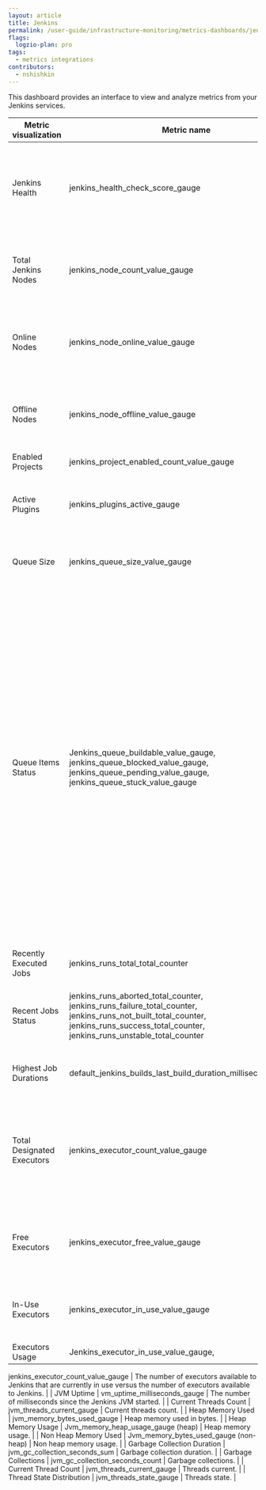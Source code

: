 ```yaml
---
layout: article
title: Jenkins
permalink: /user-guide/infrastructure-monitoring/metrics-dashboards/jenkins.html 
flags:
  logzio-plan: pro
tags:
  - metrics integrations
contributors:
  - nshishkin
---
```


This dashboard provides an interface to view and analyze metrics from your Jenkins services.

| Metric visualization        | Metric name                                                                                                                                                                                                | Description                                                                                                                                                                                                                                                                                                                                                                 |
| --------------------------- | ---------------------------------------------------------------------------------------------------------------------------------------------------------------------------------------------------------- | --------------------------------------------------------------------------------------------------------------------------------------------------------------------------------------------------------------------------------------------------------------------------------------------------------------------------------------------------------------------------- |
| Jenkins Health              | jenkins\_health\_check\_score\_gauge                                                                                                                                                                       | The ratio of health checks reporting success to the total number of health checks.                                                                                                                                                                                                                                                                                          |
| Total Jenkins Nodes         | jenkins\_node\_count\_value\_gauge                                                                                                                                                                         | The number of build nodes available to Jenkins, both on-line and off-line.                                                                                                                                                                                                                                                                                                  |
| Online Nodes                | jenkins\_node\_online\_value\_gauge                                                                                                                                                                        | The number of build nodes available to Jenkins and currently on-line.                                                                                                                                                                                                                                                                                                       |
| Offline Nodes | jenkins\_node\_offline\_value\_gauge                                                                                                                                                                       | The number of build nodes available to Jenkins but currently off-line.                                                                                                                                                                                                                                                                                                      |
| Enabled Projects | jenkins\_project\_enabled\_count\_value\_gauge                                                                                                                                                             |                                                                                                                                                                                                                                                                                                                                                                             |
| Active Plugins | jenkins\_plugins\_active\_gauge                                                                                                                                                                            | The number of plugins in the Jenkins instance that started successfully.                                                                                                                                                                                                                                                                                                    |
| Queue Size                  | jenkins\_queue\_size\_value\_gauge                                                                                                                                                                         | The number of jobs that are in the Jenkins build queue.                                                                                                                                                                                                                                                                                                                     |
| Queue Items Status          | Jenkins\_queue\_buildable\_value\_gauge, jenkins\_queue\_blocked\_value\_gauge, jenkins\_queue\_pending\_value\_gauge, jenkins\_queue\_stuck\_value\_gauge                                                 | The number of jobs that are in the Jenkins build queue and currently in the blocked state, the number of jobs that are in the Jenkins build queue and currently in the blocked state, the number of jobs that are in the Jenkins build queue and currently in the blocked state, the number of jobs that are in the Jenkins build queue and currently in the blocked state. |
| Recently Executed Jobs      | jenkins\_runs\_total\_total\_counter                                                                                                                                                                       | Total count of executed jobs.                                                                                                                                                                                                                                                                                                                                               |
| Recent Jobs Status          | jenkins\_runs\_aborted\_total\_counter, jenkins\_runs\_failure\_total\_counter, jenkins\_runs\_not\_built\_total\_counter, jenkins\_runs\_success\_total\_counter, jenkins\_runs\_unstable\_total\_counter | Total counts of aborted, failed, not built, successful and unstable jobs.                                                                                                                                                                                                                                                                                                   |
| Highest Job Durations | default\_jenkins\_builds\_last\_build\_duration\_milliseconds\_gauge                                                                                                                                       | Duration of the last builds in milliseconds.                                                                                                                                                                                                                                                                                                                                |
| Total Designated Executors  | jenkins\_executor\_count\_value\_gauge                                                                                                                                                                     | The number of executors available to Jenkins. This corresponds to the sum of all the executors of all the on-line nodes.                                                                                                                                                                                                                                                    |
| Free Executors              | jenkins\_executor\_free\_value\_gauge                                                                                                                                                                      | The number of executors available to Jenkins that are not currently in use.                                                                                                                                                                                                                                                                                                 |
| In-Use Executors            | jenkins\_executor\_in\_use\_value\_gauge                                                                                                                                                                   | The number of executors available to Jenkins that are currently in use.                                                                                                                                                                                                                                                                                                     |
| Executors Usage  | Jenkins\_executor\_in\_use\_value\_gauge, 

jenkins\_executor\_count\_value\_gauge                                                                                                          | The number of executors available to Jenkins that are currently in use versus the number of executors available to Jenkins.                                                                                                                                                                                                                                                 |
| JVM Uptime      | vm\_uptime\_milliseconds\_gauge                                                                                                                                                                            | The number of milliseconds since the Jenkins JVM started.                                                                                                                                                                                                                                                                                                                   |
| Current Threads Count | jvm\_threads\_current\_gauge                                                                                                                                                                               | Current threads count.                                                                                                                                                                                                                                                                                                                                                      |
| Heap Memory Used            | jvm\_memory\_bytes\_used\_gauge                                                                                                                                                                            | Heap memory used in bytes.                                                                                                                                                                                                                                                                                                                                                  |
| Heap Memory Usage | Jvm\_memory\_heap\_usage\_gauge (heap)                                                                                                                                                                     | Heap memory usage.                                                                                                                                                                                                                                                                                                                                                          |
| Non Heap Memory Used        | Jvm\_memory\_bytes\_used\_gauge (non-heap)                                                                                                                                                                 | Non heap memory usage.                                                                                                                                                                                                                                                                                                                                                      |
| Garbage Collection Duration | jvm\_gc\_collection\_seconds\_sum                                                                                                                                                                          | Garbage collection duration.                                                                                                                                                                                                                                                                                                                                                |
| Garbage Collections         | jvm\_gc\_collection\_seconds\_count                                                                                                                                                                        | Garbage collections.                                                                                                                                                                                                                                                                                                                                                        |
| Current Thread Count        | jvm\_threads\_current\_gauge                                                                                                                                                                               | Threads current.                                                                                                                                                                                                                                                                                                                                                            |
| Thread State Distribution   | jvm\_threads\_state\_gauge                                                                                                                                                                                 | Threads state.                                                                                                                                                                                                                                                                                                                                                              |